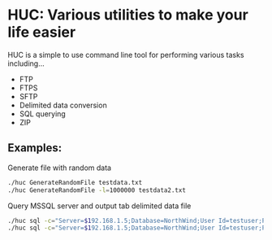 # HUC: Various utilities to make your life easier
HUC is a simple to use command line tool for performing various tasks including...
- FTP
- FTPS
- SFTP
- Delimited data conversion
- SQL querying
- ZIP

## Examples:
Generate file with random data
```sh
./huc GenerateRandomFile testdata.txt
./huc GenerateRandomFile -l=1000000 testdata2.txt
```

Query MSSQL server and output tab delimited data file
```sh
./huc sql -c="Server=$192.168.1.5;Database=NorthWind;User Id=testuser;Password=testpass;" -s="SELECT TOP 100 * FROM Orders" Orders.txt
./huc sql -c="Server=$192.168.1.5;Database=NorthWind;User Id=testuser;Password=testpass;" -f="mssqlscript.sql" Orders2.txt
```



